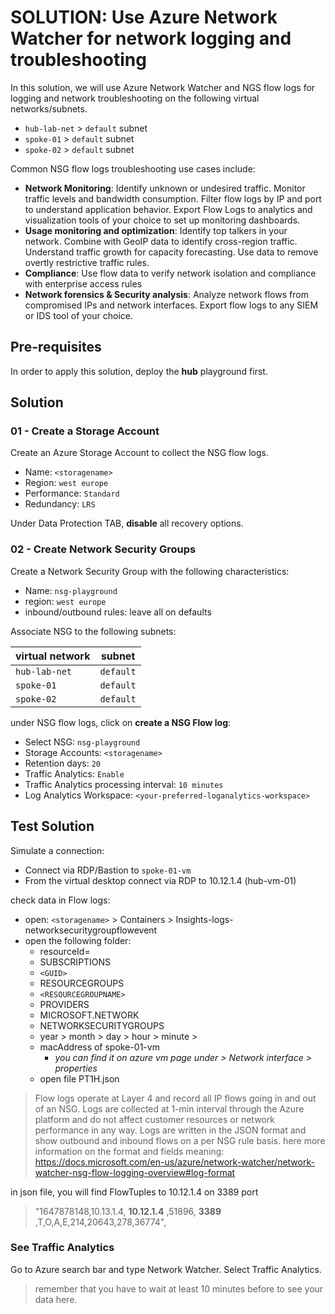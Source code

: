# SOLUTION: Use Azure Network Watcher for network logging and troubleshooting

In this solution, we will use Azure Network Watcher and NGS flow logs for logging and network troubleshooting on the following virtual networks/subnets.

* `hub-lab-net` > `default` subnet
* `spoke-01` > `default` subnet
* `spoke-02` > `default` subnet

Common NSG flow logs troubleshooting use cases include:

* **Network Monitoring**: Identify unknown or undesired traffic. Monitor traffic levels and bandwidth consumption. Filter flow logs by IP and port to understand application behavior. Export Flow Logs to analytics and visualization tools of your choice to set up monitoring dashboards.
* **Usage monitoring and optimization**: Identify top talkers in your network. Combine with GeoIP data to identify cross-region traffic. Understand traffic growth for capacity forecasting. Use data to remove overtly restrictive traffic rules.
* **Compliance**: Use flow data to verify network isolation and compliance with enterprise access rules
* **Network forensics & Security analysis**: Analyze network flows from compromised IPs and network interfaces. Export flow logs to any SIEM or IDS tool of your choice.

## Pre-requisites

In order to apply this solution, deploy the **hub** playground first.

## Solution
### 01 - Create a Storage Account
Create an Azure Storage Account to collect the NSG flow logs.

* Name: `<storagename>`
* Region: `west europe`
* Performance: `Standard`
* Redundancy: `LRS`

Under Data Protection TAB, **disable** all recovery options. 


### 02 - Create Network Security Groups
Create a Network Security Group with the following characteristics:

* Name: `nsg-playground`
* region: `west europe`
* inbound/outbound rules: leave all on defaults

Associate NSG to the following subnets: 

| virtual network | subnet | 
|---|---|
| `hub-lab-net` | `default` |
| `spoke-01` | `default` |
| `spoke-02` | `default` |

under NSG flow logs, click on **create a NSG Flow log**:
* Select NSG: `nsg-playground`
* Storage Accounts: `<storagename>`
* Retention days: `20`
* Traffic Analytics: `Enable`
* Traffic Analytics processing interval: `10 minutes`
* Log Analytics Workspace: `<your-preferred-loganalytics-workspace>`

## Test Solution
Simulate a connection:

* Connect via RDP/Bastion to `spoke-01-vm`
* From the virtual desktop connect via RDP to 10.12.1.4 (hub-vm-01)

check data in Flow logs:

* open: `<storagename>` > Containers > Insights-logs-networksecuritygroupflowevent
* open the following folder:
  * resourceId=
  * SUBSCRIPTIONS
  * `<GUID>`
  * RESOURCEGROUPS
  * `<RESOURCEGROUPNAME>`
  * PROVIDERS
  * MICROSOFT.NETWORK 
  * NETWORKSECURITYGROUPS
  * year > month > day > hour > minute > 
  * macAddress of spoke-01-vm 
    * _you can find it on azure vm page under > Network interface > properties_
  * open file PT1H.json

> Flow logs operate at Layer 4 and record all IP flows going in and out of an NSG. Logs are collected at 1-min interval through the Azure platform and do not affect customer resources or network performance in any way. Logs are written in the JSON format and show outbound and inbound flows on a per NSG rule basis.
> here more information on the format and fields meaning: <https://docs.microsoft.com/en-us/azure/network-watcher/network-watcher-nsg-flow-logging-overview#log-format>

in json file, you will find FlowTuples to 10.12.1.4 on 3389 port

> "1647878148,10.13.1.4, **10.12.1.4** ,51896, **3389** ,T,O,A,E,214,20643,278,36774",

### See Traffic Analytics
Go to Azure search bar and type Network Watcher.
Select Traffic Analytics.

> remember that you have to wait at least 10 minutes before to see your data here.

